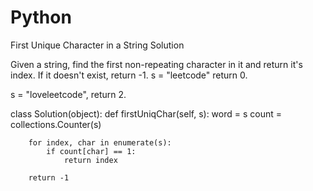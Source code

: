 # Python
First Unique Character in a String  Solution

Given a string, find the first non-repeating character in it and return it's index. If it doesn't exist, return -1.
s = "leetcode"
return 0.

s = "loveleetcode",
return 2.



class Solution(object):
    def firstUniqChar(self, s):
        word = s
        count = collections.Counter(s)
        
        for index, char in enumerate(s):
            if count[char] == 1:
                return index     
         
        return -1
  
